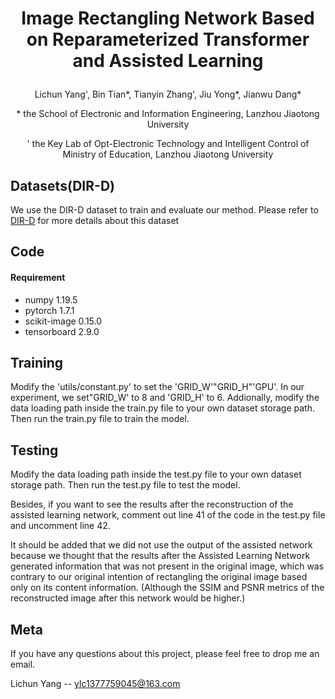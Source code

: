 # <p align="center">Image Rectangling Network Based on Reparameterized Transformer and Assisted Learning</p>
<p align="center">Lichun Yang', Bin Tian*, Tianyin Zhang', Jiu Yong*, Jianwu Dang*</p>
<p align="center">* the School of Electronic and Information Engineering, Lanzhou Jiaotong University</p>
<p align="center">' the Key Lab of Opt-Electronic Technology and Intelligent Control of Ministry of Education, Lanzhou Jiaotong University</p>

## Datasets(DIR-D)
We use the DIR-D dataset to train and evaluate our method. Please refer to [DIR-D](https://github.com/nie-lang/DeepRectangling) for more details about this dataset


## Code
#### Requirement
* numpy 1.19.5
* pytorch 1.7.1
* scikit-image 0.15.0
* tensorboard 2.9.0

## Training
Modify the 'utils/constant.py' to set the 'GRID_W'"GRID_H"'GPU'. In our experiment, we set"GRID_W' to 8 and 'GRID_H' to 6. Addionally, modify the data loading path inside the train.py file to your own dataset storage path. Then run the train.py file to train the model.

## Testing
Modify the data loading path inside the test.py file to your own dataset storage path. Then run the test.py file to test the model.

Besides, if you want to see the results after the reconstruction of the assisted learning network, comment out line 41 of the code in the test.py file and uncomment line 42.

It should be added that we did not use the output of the assisted network because we thought that the results after the Assisted Learning Network generated information that was not present in the original image, which was contrary to our original intention of rectangling the original image based only on its content information. (Although the SSIM and PSNR metrics of the reconstructed image after this network would be higher.)

## Meta
If you have any questions about this project, please feel free to drop me an email.

Lichun Yang -- ylc1377759045@163.com
